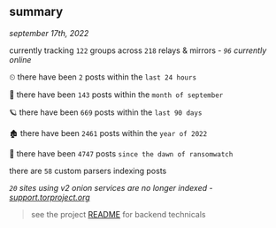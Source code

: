 
## summary
_september 17th, 2022_

currently tracking `122` groups across `218` relays & mirrors - _`96` currently online_

⏲ there have been `2` posts within the `last 24 hours`

🦈 there have been `143` posts within the `month of september`

🪐 there have been `669` posts within the `last 90 days`

🏚 there have been `2461` posts within the `year of 2022`

🦕 there have been `4747` posts `since the dawn of ransomwatch`

there are `58` custom parsers indexing posts

_`20` sites using v2 onion services are no longer indexed - [support.torproject.org](https://support.torproject.org/onionservices/v2-deprecation/)_

> see the project [README](https://github.com/joshhighet/ransomwatch#ransomwatch--) for backend technicals
